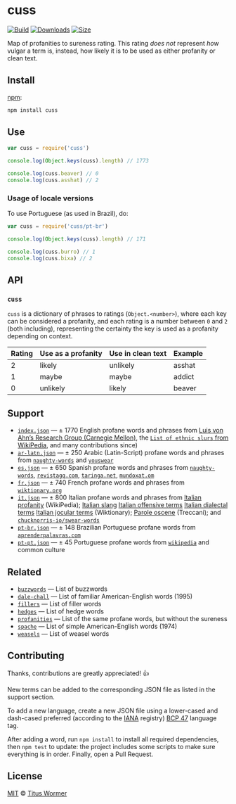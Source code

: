 # cuss

[![Build][build-badge]][build]
[![Downloads][downloads-badge]][downloads]
[![Size][size-badge]][size]

Map of profanities to sureness rating.
This rating *does not* represent *how* vulgar a term is, instead, how
likely it is to be used as either profanity or clean text.

## Install

[npm][]:

```sh
npm install cuss
```

## Use

```js
var cuss = require('cuss')

console.log(Object.keys(cuss).length) // 1773

console.log(cuss.beaver) // 0
console.log(cuss.asshat) // 2
```

### Usage of locale versions

To use Portuguese (as used in Brazil), do:

```js
var cuss = require('cuss/pt-br')

console.log(Object.keys(cuss).length) // 171

console.log(cuss.burro) // 1
console.log(cuss.bixa) // 2
```

## API

### `cuss`

`cuss` is a dictionary of phrases to ratings (`Object.<number>`), where each key
can be considered a profanity, and each rating is a number between `0` and `2`
(both including), representing the certainty the key is used as a profanity
depending on context.

| Rating | Use as a profanity | Use in clean text | Example |
| ------ | ------------------ | ----------------- | ------- |
| 2      | likely             | unlikely          | asshat  |
| 1      | maybe              | maybe             | addict  |
| 0      | unlikely           | likely            | beaver  |

## Support

*   [`index.json`](index.json) — ± 1770 English profane words and phrases from
    [Luis von Ahn’s Research Group (Carnegie Mellon)][luis-von-ahn], the
    [`List of ethnic slurs` from WikiPedia][racial-slurs], and many
    contributions since)
*   [`ar-latn.json`](ar-latn.json) — ± 250 Arabic (Latin-Script) profane words
    and phrases from [`naughty-words`][ar-source-naughty-words] and
    [`youswear`][ar-source-youswear]
*   [`es.json`](es.json) — ± 650 Spanish profane words and phrases from
    [`naughty-words`][es-source-naughty-words],
    [`revistagq.com`][es-source-revistagq], [`taringa.net`][es-source-taringa],
    [`mundoxat.om`][es-source-mundoxat]
*   [`fr.json`](fr.json) — ± 740 French profane words and phrases from
    [`wiktionary.org`][fr-source]
*   [`it.json`](it.json) — ± 800 Italian profane words and phrases from
    [Italian profanity][it-source] (WikiPedia);
    [Italian slang][it-source-wiktionary-slang]
    [Italian offensive terms][it-source-wiktionary-offensive]
    [Italian dialectal terms][it-source-wiktionary-dialectal]
    [Italian jocular terms][it-source-wiktionary-jocularterms]
    (Wiktionary);
    [Parole oscene][it-source-treccani-paroleoscene] (Treccani);
    and [`chucknorris-io/swear-words`][it-source-swear-words]
*   [`pt-br.json`](pt-br.json) — ± 148 Brazilian Portuguese profane words from
    [`aprenderpalavras.com`][pt-br-source]
*   [`pt-pt.json`](pt-pt.json) — ± 45 Portuguese profane words from
    [`wikipedia`][pt-pt-source] and common culture

## Related

*   [`buzzwords`](https://github.com/words/buzzwords)
    — List of buzzwords
*   [`dale-chall`](https://github.com/words/dale-chall)
    — List of familiar American-English words (1995)
*   [`fillers`](https://github.com/words/fillers)
    — List of filler words
*   [`hedges`](https://github.com/words/hedges)
    — List of hedge words
*   [`profanities`][profanities]
    — List of the same profane words, but without the sureness
*   [`spache`](https://github.com/words/spache)
    — List of simple American-English words (1974)
*   [`weasels`](https://github.com/words/weasels)
    — List of weasel words

## Contributing

Thanks, contributions are greatly appreciated!  :+1:

New terms can be added to the corresponding JSON file as listed in the support
section.

To add a new language, create a new JSON file using a lower-cased and dash-cased
preferred (according to the [IANA][] registry) [BCP 47][bcp47-spec] language
tag.

After adding a word, run `npm install` to install all required dependencies,
then `npm test` to update: the project includes some scripts to make sure
everything is in order.
Finally, open a Pull Request.

## License

[MIT][license] © [Titus Wormer][author]

<!-- Definitions -->

[build-badge]: https://img.shields.io/travis/words/cuss.svg

[build]: https://travis-ci.org/words/cuss

[downloads-badge]: https://img.shields.io/npm/dm/cuss.svg

[downloads]: https://www.npmjs.com/package/cuss

[size-badge]: https://img.shields.io/bundlephobia/minzip/cuss.svg

[size]: https://bundlephobia.com/result?p=cuss

[npm]: https://docs.npmjs.com/cli/install

[license]: license

[author]: https://wooorm.com

[profanities]: https://github.com/words/profanities

[fr-source]: https://fr.wiktionary.org/wiki/Cat%C3%A9gorie:Insultes_en_fran%C3%A7ais

[ar-source-naughty-words]: https://github.com/LDNOOBW/List-of-Dirty-Naughty-Obscene-and-Otherwise-Bad-Words/blob/master/ar

[ar-source-youswear]: https://www.youswear.com/index.asp?language=Arabic

[es-source-taringa]: https://www.taringa.net/posts/info/7253513/Listado-de-vulgarismos-y-malas-palabras-en-espanol.htm

[es-source-mundoxat]: https://www.mundoxat.com/foro/showthread.php?301-Lista-de-palabras-MALAS-Necesito-AYUDA%21

[es-source-naughty-words]: https://github.com/LDNOOBW/List-of-Dirty-Naughty-Obscene-and-Otherwise-Bad-Words/blob/master/es

[es-source-revistagq]: https://www.revistagq.com/la-buena-vida/articulos/221-insultos-en-castellano-que-deberias-saber/19728

[it-source]: https://en.wikipedia.org/wiki/Italian_profanity

[it-source-wiktionary-slang]: https://en.wiktionary.org/wiki/Category:Italian_slang

[it-source-wiktionary-offensive]: https://en.wiktionary.org/wiki/Category:Italian_offensive_terms

[it-source-wiktionary-dialectal]: https://en.wiktionary.org/wiki/Category:Italian_dialectal_terms

[it-source-wiktionary-jocularterms]: https://en.wiktionary.org/wiki/Category:Italian_jocular_terms

[it-source-treccani-paroleoscene]: http://www.treccani.it/enciclopedia/parole-oscene_(Enciclopedia-dell'Italiano)/

[it-source-swear-words]: https://github.com/chucknorris-io/swear-words/blob/master/it

[pt-br-source]: https://aprenderpalavras.com/lista-de-palavroes-xingamentos-e-girias/

[luis-von-ahn]: https://www.cs.cmu.edu/~biglou/resources/

[racial-slurs]: https://en.wikipedia.org/wiki/List_of_ethnic_slurs

[bcp47-spec]: https://tools.ietf.org/html/bcp47

[iana]: https://www.iana.org/assignments/language-subtag-registry/language-subtag-registry

[pt-pt-source]: https://pt.wikipedia.org/wiki/Palavr%C3%B5es_na_l%C3%ADngua_portuguesa
